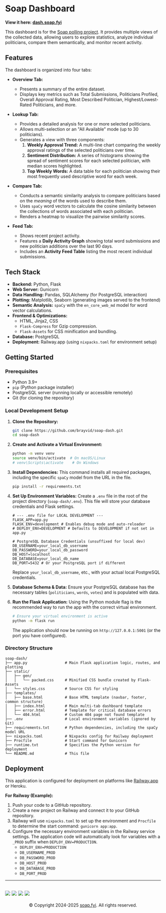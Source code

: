 # Soap Dashboard

**View it here: [dash.soap.fyi](https://dash.soap.fyi)**

This dashboard is for the [Soap polling project](https://www.soap.fyi). It provides multiple views of the collected data, allowing users to explore statistics, analyze individual politicians, compare them semantically, and monitor recent activity.

## Features

The dashboard is organized into four tabs:

*   **Overview Tab:**
    *   Presents a summary of the entire dataset.
    *   Displays key metrics such as Total Submissions, Politicians Profiled, Overall Approval Rating, Most Described Politician, Highest/Lowest-Rated Politicians, and more.

*   **Lookup Tab:**
    *   Provides a detailed analysis for one or more selected politicians.
    *   Allows multi-selection or an "All Available" mode (up to 30 politicians).
    *   Generates a view with three components:
        1.  **Weekly Approval Trend:** A multi-line chart comparing the weekly approval ratings of the selected politicians over time.
        2.  **Sentiment Distribution:** A series of histograms showing the spread of sentiment scores for each selected politician, with median scores highlighted.
        3.  **Top Weekly Words:** A data table for each politician showing their most frequently used descriptive word for each week.

*   **Compare Tab:**
    *   Conducts a semantic similarity analysis to compare politicians based on the *meaning* of the words used to describe them.
    *   Uses `spaCy` word vectors to calculate the cosine similarity between the collections of words associated with each politician.
    *   Renders a heatmap to visualize the pairwise similarity scores.

*   **Feed Tab:**
    *   Shows recent project activity.
    *   Features a **Daily Activity Graph** showing total word submissions and new politician additions over the last 90 days.
    *   Includes an **Activity Feed Table** listing the most recent individual submissions.

## Tech Stack

*   **Backend:** Python, Flask
*   **Web Server:** Gunicorn
*   **Data Handling:** Pandas, SQLAlchemy (for PostgreSQL interaction)
*   **Plotting:** Matplotlib, Seaborn (generating images served to the frontend)
*   **Semantic Analysis:** `spaCy` with the `en_core_web_md` model for word vector calculations.
*   **Frontend & Optimizations:**
    *   HTML, Jinja2, CSS
    *   `Flask-Compress` for Gzip compression.
    *   `Flask-Assets` for CSS minification and bundling.
*   **Database:** PostgreSQL
*   **Deployment:** Railway.app (using `nixpacks.toml` for environment setup)

## Getting Started

### Prerequisites

*   Python 3.9+
*   `pip` (Python package installer)
*   PostgreSQL server (running locally or accessible remotely)
*   Git (for cloning the repository)

### Local Development Setup

1.  **Clone the Repository:**
    ```bash
    git clone https://github.com/brayvid/soap-dash.git
    cd soap-dash
    ```

2.  **Create and Activate a Virtual Environment:**
    ```bash
    python -m venv venv
    source venv/bin/activate  # On macOS/Linux
    # venv\Scripts\activate    # On Windows
    ```

3.  **Install Dependencies:**
    This command installs all required packages, including the specific `spaCy` model from the URL in the file.
    ```bash
    pip install -r requirements.txt
    ```

4.  **Set Up Environment Variables:**
    Create a `.env` file in the root of the project directory (`soap-dash/.env`). This file will store your database credentials and Flask settings.

    ```env
    # --- .env file for LOCAL DEVELOPMENT ---
    FLASK_APP=app.py
    FLASK_ENV=development # Enables debug mode and auto-reloader
    # DEPLOY_ENV=DEVELOPMENT # Defaults to DEVELOPMENT if not set in app.py

    # PostgreSQL Database Credentials (unsuffixed for local dev)
    DB_USERNAME=your_local_db_username
    DB_PASSWORD=your_local_db_password
    DB_HOST=localhost
    DB_DATABASE=your_local_db_name
    DB_PORT=5432 # Or your PostgreSQL port if different
    ```
    Replace `your_local_db_username`, etc., with your actual local PostgreSQL credentials.

5.  **Database Schema & Data:**
    Ensure your PostgreSQL database has the necessary tables (`politicians`, `words`, `votes`) and is populated with data.

6.  **Run the Flask Application:**
    Using the Python module flag is the recommended way to run the app with the correct virtual environment.
    ```bash
    # Ensure your virtual environment is active
    python -m flask run
    ```
    The application should now be running on `http://127.0.0.1:5001` (or the port you have configured).

### Directory Structure

```
soap-dash/
├── app.py                 # Main Flask application logic, routes, and plotting
├── static/
│   ├── gen/
│   │   └── packed.css     # Minified CSS bundle created by Flask-Assets
│   └── styles.css         # Source CSS for styling
├── templates/
│   ├── base.html          # Base HTML template (navbar, footer, common structure)
│   ├── index.html         # Main multi-tab dashboard template
│   ├── error.html         # Template for critical database errors
│   └── 404.html           # Custom 404 page not found template
├── .env                   # Local environment variables (ignored by Git)
├── requirements.txt       # Python dependencies, including the spaCy model URL
├── nixpacks.toml          # Nixpacks config for Railway deployment
├── Procfile               # Start command for Gunicorn
├── runtime.txt            # Specifies the Python version for deployment
└── README.md              # This file
```

## Deployment

This application is configured for deployment on platforms like [Railway.app](https://railway.app/) or Heroku.

**For Railway (Example):**

1.  Push your code to a GitHub repository.
2.  Create a new project on Railway and connect it to your GitHub repository.
3.  Railway will use `nixpacks.toml` to set up the environment and `Procfile` to determine the start command: `gunicorn app:app`.
4.  Configure the necessary environment variables in the Railway service settings. The application code will automatically look for variables with a `_PROD` suffix when `DEPLOY_ENV=PRODUCTION`.
    *   `DEPLOY_ENV=PRODUCTION`
    *   `DB_USERNAME_PROD`
    *   `DB_PASSWORD_PROD`
    *   `DB_HOST_PROD`
    *   `DB_DATABASE_PROD`
    *   `DB_PORT_PROD`

---

![](images/overview.png)
![](images/lookup.png)
![](images/compare.png)
![](images/feed.png)
---
<p align="center">&copy; Copyright 2024-2025 <a href="mailto:info@soap.fyi">soap.fyi</a>. All rights reserved.</p>